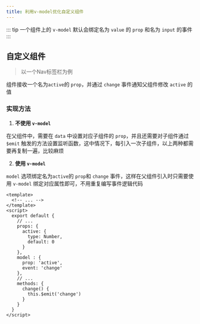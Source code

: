 ```yaml
---
title: 利用v-model优化自定义组件
---
```


::: tip
一个组件上的 `v-model` 默认会绑定名为 `value` 的 `prop` 和名为 `input` 的事件
:::

## 自定义组件
> 以一个Nav标签栏为例

组件接收一个名为`active`的 `prop`，并通过 `change` 事件通知父组件修改 `active` 的值

### 实现方法
1. **不使用 `v-model`**

在父组件中，需要在 `data` 中设置对应子组件的 `prop`，并且还需要对子组件通过 `$emit` 触发的方法设置监听函数，这中情况下，每引入一次子组件，以上两种都需要再复制一遍，比较麻烦

2. **使用 `v-model`**

`model` 选项绑定名为`active`的 `prop`和 `change` 事件，这样在父组件引入时只需要使用 `v-model` 绑定对应属性即可，不用重复编写事件逻辑代码

```vue 
<template>
  <!-- ... -->
</template>
<script>
  export default {
    // ...
    props: {
      active: {
        type: Number,
        default: 0
      }
    },
    model : {
      prop: 'active',
      event: 'change'
    },
    // ...
    methods: {
      change() {
        this.$emit('change')
      }
    }
  }
</script>
```